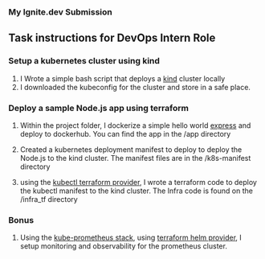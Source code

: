 ### My Ignite.dev Submission ###

## Task instructions for DevOps Intern Role

### Setup a kubernetes cluster using kind 


1. I Wrote a simple bash script that deploys a [kind](https://kind.sigs.k8s.io/docs/user/quick-start/)  cluster locally
2. I downloaded the kubeconfig for the cluster and store in a safe place.

### Deploy a sample Node.js app using terraform

1. Within the project folder, I dockerize a simple hello world [express](https://expressjs.com/en/starter/hello-world.html) and deploy to dockerhub. You can find the app in the /app directory

2. Created a kubernetes deployment manifest to deploy to deploy the Node.js to the kind cluster. The manifest files are in the /k8s-manifest directory

3. using the [kubectl terraform provider](https://registry.terraform.io/providers/gavinbunney/kubectl/latest/docs), I wrote a terraform code to deploy the kubectl manifest to the kind cluster. The Infra code is found on the /infra_tf directory

### Bonus

1. Using the [kube-prometheus stack](https://github.com/prometheus-community/helm-charts/blob/main/charts/kube-prometheus-stack/README.md), using [terraform helm provider](https://registry.terraform.io/providers/hashicorp/helm/latest/docs), I setup monitoring and observability for the prometheus cluster.



   